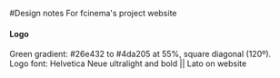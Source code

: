

#Design notes
For fcinema's project website

<h4>Logo</h4>
Green gradient: #26e432 to #4da205 at 55%, square diagonal (120º).<br/>
Logo font: Helvetica Neue ultralight and bold || Lato on website